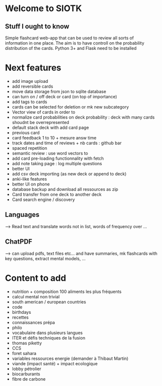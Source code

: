 
# Welcome to SIOTK
## Stuff I ought to know
Simple flashcard web-app that can be used to review all sorts of information in one place. The aim is to have controll on the probability distribution of the cards.
Python 3+ and Flask need to be installed

# Next features
- add image upload 
- add reversible cards
- move data storage from json to sqlite database
- can turn on / off deck or card (on top of importance)
- add tags to cards
- cards can be selected for deletion or mk new subcategory
- Vector view of cards in order to 
- normalize card probabilities on deck probability : deck with many cards shoudnt be overrepresented
- default stack deck with add card page 
- previous card
- card feedback 1 to 10 + mesure answ time
- track dates and time of reviews + nb cards : github bar
- spaced repetition
- semantic review : use word vectors to 
- add card pre-loading functionnality with fetch
- add note taking page : log multiple questions
- better UI
- add csv deck importing (as new deck or append to deck)
- anki-like features
- better UI on phone
- database backup and download all ressources as zip
- Card transfer from one deck to another deck
- Card search engine / discovery 

## Languages
--> Read text and translate words not in list, words of frequency over ...

## ChatPDF
--> can upload pdfs, text files etc... and have summaries, mk flashcards with key questions, extract mental models, ...

# Content to add
- nutrition + composition 100 aliments les plus fréquents
- calcul mental non trivial
- south american / european countries
- code
- birthdays
- recettes
- connaissances prépa
- philo
- vocabulaire dans plusieurs langues
- ITER et défis techniques de la fusion
- thomas piketty
- CCS
- foret sahara
- variables ressources energie (demander à Thibaut Martin)
- viande (impact santé) + impact ecologique
- lobby pétrolier
- biocarburants
- fibre de carbone